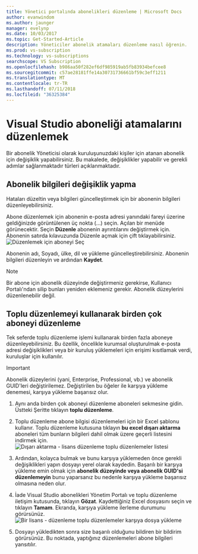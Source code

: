 ```yaml
---
title: Yönetici portalında abonelikleri düzenleme | Microsoft Docs
author: evanwindom
ms.author: jaunger
manager: evelynp
ms.date: 10/03/2017
ms.topic: Get-Started-Article
description: Yöneticiler abonelik atamaları düzenleme nasıl öğrenin.
ms.prod: vs-subscription
ms.technology: vs-subscriptions
searchscope: VS Subscription
ms.openlocfilehash: b986aa50f282ef6df985919ab5fb83934befcee8
ms.sourcegitcommit: c57ae28181ffe14a30731736661bf59c3eff1211
ms.translationtype: MT
ms.contentlocale: tr-TR
ms.lasthandoff: 07/11/2018
ms.locfileid: "36325384"
---
```

# <a name="editing-visual-studio-subscription-assignments"></a>Visual Studio aboneliği atamalarını düzenlemek

Bir abonelik Yöneticisi olarak kuruluşunuzdaki kişiler için atanan abonelik için değişiklik yapabilirsiniz.  Bu makalede, değişiklikler yapabilir ve gerekli adımlar sağlanmaktadır türleri açıklanmaktadır. 

## <a name="making-changes-to-subscriber-information"></a>Abonelik bilgileri değişiklik yapma
Hataları düzeltin veya bilgileri güncelleştirmek için bir abonenin bilgileri düzenleyebilirsiniz. 

Abone düzenlemek için abonenin e-posta adresi yanındaki fareyi üzerine geldiğinizde görüntülenen üç nokta (...) seçin. Açılan bir menüde görünecektir.  Seçin **Düzenle** abonenin ayrıntılarını değiştirmek için. Abonenin satırda kılavuzunda Düzenle açmak için çift tıklayabilirsiniz.
    ![Düzenlemek için aboneyi Seç](_img\edit-license\select-subscriber.png)

Abonenin adı, Soyadı, ülke, dil ve yükleme güncelleştirebilirsiniz. Abonenin bilgileri düzenleyin ve ardından **Kaydet**.

   > [!NOTE]
   > Bir abone için abonelik düzeyinde değiştirmeniz gerekirse, Kullanıcı Portalı'ndan silip bunları yeniden eklemeniz gerekir. Abonelik düzeylerini düzenlenebilir değil.

## <a name="editing-multiple-subscribers-using-bulk-edit"></a>Toplu düzenlemeyi kullanarak birden çok aboneyi düzenleme

Tek seferde toplu düzenleme işlemi kullanarak birden fazla aboneye düzenleyebilirsiniz. Bu özellik, öncelikle kurumsal oluşturulmak e-posta adresi değişiklikleri veya bir kuruluş yüklemeleri için erişimi kısıtlamak verdi, kuruluşlar için kullanılır. 

   > [!IMPORTANT]
   > Abonelik düzeylerini (yani, Enterprise, Professional, vb.) ve abonelik GUID'leri değiştirilemez.  Değiştirilen bu öğeler ile karşıya yükleme denemesi, karşıya yükleme başarısız olur.  

1.  Aynı anda birden çok aboneyi düzenleme aboneleri sekmesine gidin. Üstteki Şeritte tıklayın **toplu düzenleme**. 

2.  Toplu düzenleme abone bilgisi düzenlemeleri için bir Excel şablonu kullanır. Toplu düzenleme kutusuna tıklayın **bu excel dışarı aktarma** aboneleri tüm bunların bilgileri dahil olmak üzere geçerli listesini indirmek için. 
    ![Dışarı aktarma - lisans düzenleme toplu düzenlemeler listesi](_img\edit-license\edit-license-bulk-edit-export.png)

3.  Ardından, kolayca bulmak ve bunu karşıya yüklemeden önce gerekli değişiklikleri yapın dosyayı yerel olarak kaydedin. Başarılı bir karşıya yükleme emin olmak için **abonelik düzeyinde veya abonelik GUID'si düzenlemeyin** bunu yaparsanız bu nedenle karşıya yükleme başarısız olmasına neden olur. 

4.  İade Visual Studio abonelikleri Yönetim Portalı ve toplu düzenleme iletişim kutusunda, tıklayın **Gözat**. Kaydettiğiniz Excel dosyasını seçin ve tıklayın **Tamam**. Ekranda, karşıya yükleme ilerleme durumunu görürsünüz.
    ![Bir lisans - düzenleme toplu düzenlemeler karşıya dosya yükleme](_img\edit-license\edit-license-bulk-file-upload1.png)

5.  Dosyayı yükledikten sonra size başarılı olduğunu bildiren bir bildirim görürsünüz. Bu noktada, yaptığınız düzenlemeleri abone bilgileri yansıtılır. 

